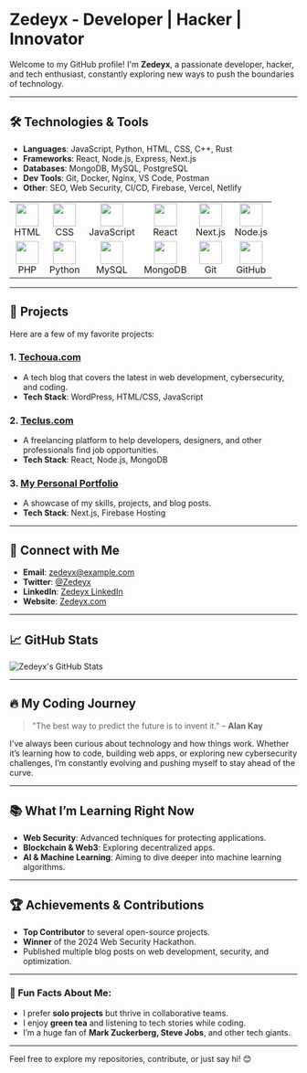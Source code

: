 # Zedeyx - Developer | Hacker | Innovator

Welcome to my GitHub profile! I'm **Zedeyx**, a passionate developer, hacker, and tech enthusiast, constantly exploring new ways to push the boundaries of technology.

---

## 🛠️ Technologies & Tools

- **Languages**: JavaScript, Python, HTML, CSS, C++, Rust
- **Frameworks**: React, Node.js, Express, Next.js
- **Databases**: MongoDB, MySQL, PostgreSQL
- **Dev Tools**: Git, Docker, Nginx, VS Code, Postman
- **Other**: SEO, Web Security, CI/CD, Firebase, Vercel, Netlify

<div align="center">
  <table>
    <tr>
      <td align="center"><img src="https://cdn.jsdelivr.net/gh/devicons/devicon/icons/html5/html5-original.svg" width="40"/><br>HTML</td>
      <td align="center"><img src="https://cdn.jsdelivr.net/gh/devicons/devicon/icons/css3/css3-original.svg" width="40"/><br>CSS</td>
      <td align="center"><img src="https://cdn.jsdelivr.net/gh/devicons/devicon/icons/javascript/javascript-original.svg" width="40"/><br>JavaScript</td>
      <td align="center"><img src="https://cdn.jsdelivr.net/gh/devicons/devicon/icons/react/react-original.svg" width="40"/><br>React</td>
      <td align="center"><img src="https://cdn.jsdelivr.net/gh/devicons/devicon/icons/nextjs/nextjs-original.svg" width="40"/><br>Next.js</td>
      <td align="center"><img src="https://cdn.jsdelivr.net/gh/devicons/devicon/icons/nodejs/nodejs-original.svg" width="40"/><br>Node.js</td>
    </tr>
    <tr>
      <td align="center"><img src="https://cdn.jsdelivr.net/gh/devicons/devicon/icons/php/php-original.svg" width="40"/><br>PHP</td>
      <td align="center"><img src="https://cdn.jsdelivr.net/gh/devicons/devicon/icons/python/python-original.svg" width="40"/><br>Python</td>
      <td align="center"><img src="https://cdn.jsdelivr.net/gh/devicons/devicon/icons/mysql/mysql-original.svg" width="40"/><br>MySQL</td>
      <td align="center"><img src="https://cdn.jsdelivr.net/gh/devicons/devicon/icons/mongodb/mongodb-original.svg" width="40"/><br>MongoDB</td>
      <td align="center"><img src="https://cdn.jsdelivr.net/gh/devicons/devicon/icons/git/git-original.svg" width="40"/><br>Git</td>
      <td align="center"><img src="https://cdn.jsdelivr.net/gh/devicons/devicon/icons/github/github-original.svg" width="40"/><br>GitHub</td>
    </tr>
  </table>
</div>


---

## 🚀 Projects

Here are a few of my favorite projects:

### 1. **[Techoua.com](https://techoua.com)**
   - A tech blog that covers the latest in web development, cybersecurity, and coding.
   - **Tech Stack**: WordPress, HTML/CSS, JavaScript

### 2. **[Teclus.com](https://teclus.com)**
   - A freelancing platform to help developers, designers, and other professionals find job opportunities.
   - **Tech Stack**: React, Node.js, MongoDB

### 3. **[My Personal Portfolio](https://zedeyx.com)**
   - A showcase of my skills, projects, and blog posts.
   - **Tech Stack**: Next.js, Firebase Hosting

---

## 💬 Connect with Me

- **Email**: [zedeyx@example.com](mailto:zedeyx@example.com)
- **Twitter**: [@Zedeyx](https://twitter.com/Zedeyx)
- **LinkedIn**: [Zedeyx LinkedIn](https://linkedin.com/in/zedeyx)
- **Website**: [Zedeyx.com](https://zedeyx.com)

---

## 📈 GitHub Stats

![Zedeyx's GitHub Stats](https://github-readme-stats.vercel.app/api?username=Zedeyx&show_icons=true&hide_title=true&count_private=true&hide=prs&theme=tokyonight)

---

## 🔥 My Coding Journey

> "The best way to predict the future is to invent it." – **Alan Kay**

I've always been curious about technology and how things work. Whether it’s learning how to code, building web apps, or exploring new cybersecurity challenges, I’m constantly evolving and pushing myself to stay ahead of the curve.

---

## 📚 What I’m Learning Right Now

- **Web Security**: Advanced techniques for protecting applications.
- **Blockchain & Web3**: Exploring decentralized apps.
- **AI & Machine Learning**: Aiming to dive deeper into machine learning algorithms.

---

## 🏆 Achievements & Contributions

- **Top Contributor** to several open-source projects.
- **Winner** of the 2024 Web Security Hackathon.
- Published multiple blog posts on web development, security, and optimization.

---

### 🚨 Fun Facts About Me:

- I prefer **solo projects** but thrive in collaborative teams.
- I enjoy **green tea** and listening to tech stories while coding.
- I’m a huge fan of **Mark Zuckerberg, Steve Jobs**, and other tech giants.

---

Feel free to explore my repositories, contribute, or just say hi! 😊
